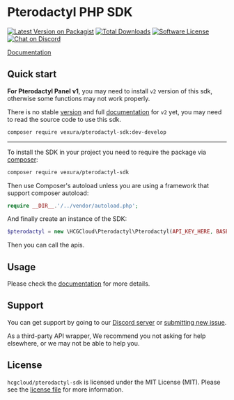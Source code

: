 # Pterodactyl PHP SDK

[![Latest Version on Packagist][ico-version]][link-packagist]
[![Total Downloads][ico-downloads]][link-downloads]
[![Software License][ico-license]](LICENSE.md)
[![Chat on Discord][ico-chat]][link-chat]

[Documentation](https://hcgcloud.github.io/pterodactyl-sdk-docs)

## Quick start

**For Pterodactyl Panel v1**, you may need to install `v2` version of this sdk, otherwise some functions may not work properly.

There is no stable [version](https://github.com/hcgcloud/pterodactyl-sdk/releases) and full [documentation](https://hcgcloud.github.io/pterodactyl-sdk-docs-v2/) for `v2` yet, you may need to read the source code to use this sdk.
```bash
composer require vexura/pterodactyl-sdk:dev-develop
```

---

To install the SDK in your project you need to require the package via [composer](http://getcomposer.org):

```bash
composer require vexura/pterodactyl-sdk
```

Then use Composer's autoload unless you are using a framework that support composer autoload:

```php
require __DIR__.'/../vendor/autoload.php';
```

And finally create an instance of the SDK:

```php
$pterodactyl = new \HCGCloud\Pterodactyl\Pterodactyl(API_KEY_HERE, BASE_URI_HERE);
```

Then you can call the apis.

## Usage

Please check the [documentation](https://hcgcloud.github.io/pterodactyl-sdk-docs) for more details.

## Support

You can get support by going to our [Discord server](https://discord.gg/5KnNVfv) or [submitting new issue](https://github.com/hcgcloud/pterodactyl-sdk/issues/new).

As a third-party API wrapper, We recommend you not asking for help elsewhere, or we may not be able to help you.

## License

`hcgcloud/pterodactyl-sdk` is licensed under the MIT License (MIT). Please see the
[license file](LICENSE.md) for more information.

[ico-version]: https://img.shields.io/packagist/v/hcgcloud/pterodactyl-sdk.svg
[ico-license]: https://img.shields.io/badge/license-MIT-green.svg
[ico-downloads]: https://img.shields.io/packagist/dt/hcgcloud/pterodactyl-sdk.svg
[ico-chat]: https://img.shields.io/discord/609764930899673092

[link-packagist]: https://packagist.org/packages/hcgcloud/pterodactyl-sdk
[link-downloads]: https://packagist.org/packages/hcgcloud/pterodactyl-sdk
[link-chat]: https://discord.gg/5KnNVfv
